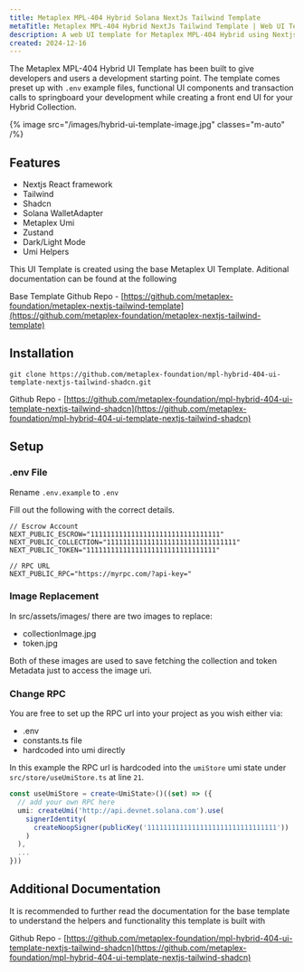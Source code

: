 ```yaml
---
title: Metaplex MPL-404 Hybrid Solana NextJs Tailwind Template
metaTitle: Metaplex MPL-404 Hybrid NextJs Tailwind Template | Web UI Templates
description: A web UI template for Metaplex MPL-404 Hybrid using Nextjs, Tailwind, Metaplex Umi, Solana WalletAdapter and Zustand.
created: 2024-12-16
---
```


The Metaplex MPL-404 Hybrid UI Template has been built to give developers and users a development starting point. The template comes preset up with `.env` example files, functional UI components and transaction calls to springboard your development while creating a front end UI for your Hybrid Collection.

{% image src="/images/hybrid-ui-template-image.jpg" classes="m-auto" /%}

## Features

- Nextjs React framework
- Tailwind
- Shadcn
- Solana WalletAdapter
- Metaplex Umi
- Zustand
- Dark/Light Mode
- Umi Helpers

This UI Template is created using the base Metaplex UI Template. Aditional documentation can be found at the following

Base Template Github Repo - [https://github.com/metaplex-foundation/metaplex-nextjs-tailwind-template](https://github.com/metaplex-foundation/metaplex-nextjs-tailwind-template)

## Installation

```shell
git clone https://github.com/metaplex-foundation/mpl-hybrid-404-ui-template-nextjs-tailwind-shadcn.git
```

Github Repo - [https://github.com/metaplex-foundation/mpl-hybrid-404-ui-template-nextjs-tailwind-shadcn](https://github.com/metaplex-foundation/mpl-hybrid-404-ui-template-nextjs-tailwind-shadcn)


## Setup

### .env File

Rename `.env.example` to `.env`

Fill out the following with the correct details.

```
// Escrow Account
NEXT_PUBLIC_ESCROW="11111111111111111111111111111111"
NEXT_PUBLIC_COLLECTION="11111111111111111111111111111111"
NEXT_PUBLIC_TOKEN="11111111111111111111111111111111"

// RPC URL
NEXT_PUBLIC_RPC="https://myrpc.com/?api-key="
```


### Image Replacement
In src/assets/images/ there are two images to replace:

- collectionImage.jpg
- token.jpg

Both of these images are used to save fetching the collection and token Metadata just to access the image uri.

### Change RPC

You are free to set up the RPC url into your project as you wish either via:

- .env
- constants.ts file
- hardcoded into umi directly

In this example the RPC url is hardcoded into the `umiStore` umi state under `src/store/useUmiStore.ts` at line `21`.

```ts
const useUmiStore = create<UmiState>()((set) => ({
  // add your own RPC here
  umi: createUmi('http://api.devnet.solana.com').use(
    signerIdentity(
      createNoopSigner(publicKey('11111111111111111111111111111111'))
    )
  ),
  ...
}))
```
## Additional Documentation

It is recommended to further read the documentation for the base template to understand the helpers and functionality this template is built with

Github Repo - [https://github.com/metaplex-foundation/mpl-hybrid-404-ui-template-nextjs-tailwind-shadcn](https://github.com/metaplex-foundation/mpl-hybrid-404-ui-template-nextjs-tailwind-shadcn)